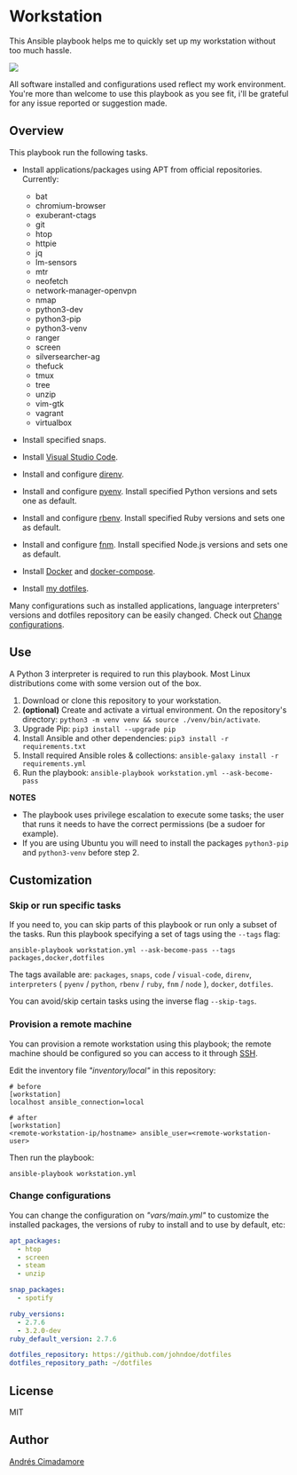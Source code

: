 # Workstation

This Ansible playbook helps me to quickly set up my workstation without too much hassle.

![](https://media.giphy.com/media/XreQmk7ETCak0/giphy.gif)

All software installed and configurations used reflect my work environment. You're more than welcome to use this playbook as you see fit, i'll be grateful for any issue reported or suggestion made.

## Overview

This playbook run the following tasks.

- Install applications/packages using APT from official repositories. Currently:
  - bat
  - chromium-browser
  - exuberant-ctags
  - git
  - htop
  - httpie
  - jq
  - lm-sensors
  - mtr
  - neofetch
  - network-manager-openvpn
  - nmap
  - python3-dev
  - python3-pip
  - python3-venv
  - ranger
  - screen
  - silversearcher-ag
  - thefuck
  - tmux
  - tree
  - unzip
  - vim-gtk
  - vagrant
  - virtualbox

- Install specified snaps.

- Install [Visual Studio Code](https://code.visualstudio.com/).

- Install and configure [direnv](https://direnv.net/).

- Install and configure [pyenv](https://github.com/pyenv/pyenv). Install specified Python versions and sets one as default.

- Install and configure [rbenv](https://github.com/rbenv/rbenv). Install specified Ruby versions and sets one as default.

- Install and configure [fnm](https://github.com/Schniz/fnm). Install specified Node.js versions and sets one as default.

- Install [Docker](https://www.docker.com/) and [docker-compose](https://github.com/docker/compose).

- Install [my dotfiles](https://github.com/acimadamore/dotfiles).

Many configurations such as installed applications, language interpreters' versions and dotfiles repository can be easily changed. Check out [Change configurations](#change-configurations).

## Use

A Python 3 interpreter is required to run this playbook. Most Linux distributions come with some version out of the box.

1. Download or clone this repository to your workstation.
2. **(optional)** Create and activate a virtual environment. On the repository's directory: `python3 -m venv venv && source ./venv/bin/activate`.
3. Upgrade Pip: `pip3 install --upgrade pip`
4. Install Ansible and other dependencies: `pip3 install -r requirements.txt`
5. Install required Ansible roles & collections: `ansible-galaxy install -r requirements.yml`
6. Run the playbook: `ansible-playbook workstation.yml --ask-become-pass`

**NOTES**
- The playbook uses privilege escalation to execute some tasks; the user that runs it needs to have the correct permissions (be a sudoer for example).
- If you are using Ubuntu you will need to install the packages `python3-pip` and `python3-venv` before step 2.

## Customization

### Skip or run specific tasks

If you need to, you can skip parts of this playbook or run only a subset of the tasks. Run this playbook specifying a set of tags using the `--tags` flag:

```
ansible-playbook workstation.yml --ask-become-pass --tags packages,docker,dotfiles
```

The tags available are: `packages`, `snaps`, `code` / `visual-code`, `direnv`, `interpreters` ( `pyenv` / `python`, `rbenv` / `ruby`, `fnm` / `node` ), `docker`, `dotfiles`.

You can avoid/skip certain tasks using the inverse flag `--skip-tags`.

### Provision a remote machine

You can provision a remote workstation using this playbook; the remote machine should be configured so you can access to it through [SSH](https://linuxize.com/post/how-to-enable-ssh-on-ubuntu-20-04/).

Edit the inventory file _"inventory/local"_ in this repository:
```
# before
[workstation]
localhost ansible_connection=local

# after
[workstation]
<remote-workstation-ip/hostname> ansible_user=<remote-workstation-user>
```

Then run the playbook:
```
ansible-playbook workstation.yml
```

### Change configurations

You can change the configuration on _"vars/main.yml"_ to customize the installed packages, the versions of ruby to install and to use by default, etc:

```yaml
apt_packages:
  - htop
  - screen
  - steam
  - unzip

snap_packages:
  - spotify

ruby_versions:
  - 2.7.6
  - 3.2.0-dev
ruby_default_version: 2.7.6

dotfiles_repository: https://github.com/johndoe/dotfiles
dotfiles_repository_path: ~/dotfiles
```

## License

MIT

## Author

[Andrés Cimadamore](https://github.com/acimadamore)
